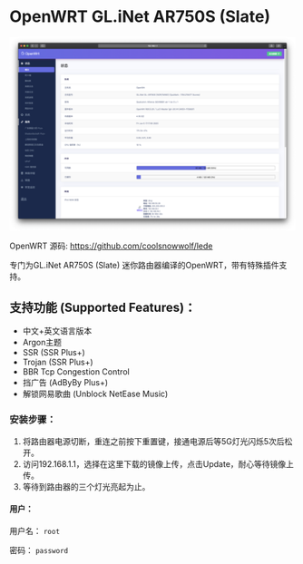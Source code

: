 # OpenWRT GL.iNet AR750S (Slate)
![Alt text](Screenshot.png)

OpenWRT 源码: https://github.com/coolsnowwolf/lede

专门为GL.iNet AR750S (Slate) 迷你路由器编译的OpenWRT，带有特殊插件支持。

## 支持功能 (Supported Features)：
* 中文+英文语言版本
* Argon主题
* SSR (SSR Plus+)
* Trojan (SSR Plus+)
* BBR Tcp Congestion Control
* 挡广告 (AdByBy Plus+)
* 解锁网易歌曲 (Unblock NetEase Music)


### 安装步骤：
1. 将路由器电源切断，重连之前按下重置键，接通电源后等5G灯光闪烁5次后松开。
2. 访问192.168.1.1，选择在这里下载的镜像上传，点击Update，耐心等待镜像上传。
3. 等待到路由器的三个灯光亮起为止。

#### 用户：
用户名： `root`

密码： `password`
